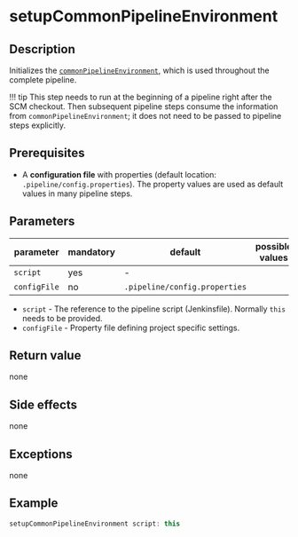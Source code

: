 # setupCommonPipelineEnvironment

## Description
Initializes the [`commonPipelineEnvironment`](commonPipelineEnvironment.md), which is used throughout the complete pipeline.

!!! tip
    This step needs to run at the beginning of a pipeline right after the SCM checkout.
    Then subsequent pipeline steps consume the information from `commonPipelineEnvironment`; it does not need to be passed to pipeline steps explicitly.

## Prerequisites
* A **configuration file** with properties (default location: `.pipeline/config.properties`). The property values are used as default values in many pipeline steps.

## Parameters

| parameter    | mandatory | default                       | possible values |
| ------------ |-----------|-------------------------------|-----------------|
| `script`     | yes       | -                             |                 |
| `configFile` | no        | `.pipeline/config.properties` |                 |

* `script` - The reference to the pipeline script (Jenkinsfile). Normally `this` needs to be provided.
* `configFile` - Property file defining project specific settings.

## Return value
none

## Side effects
none

## Exceptions
none 

## Example
```groovy
setupCommonPipelineEnvironment script: this
```
